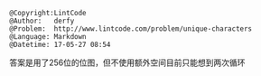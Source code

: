 ```
@Copyright:LintCode
@Author:   derfy
@Problem:  http://www.lintcode.com/problem/unique-characters
@Language: Markdown
@Datetime: 17-05-27 08:54
```

答案是用了256位的位图，但不使用额外空间目前只能想到两次循环